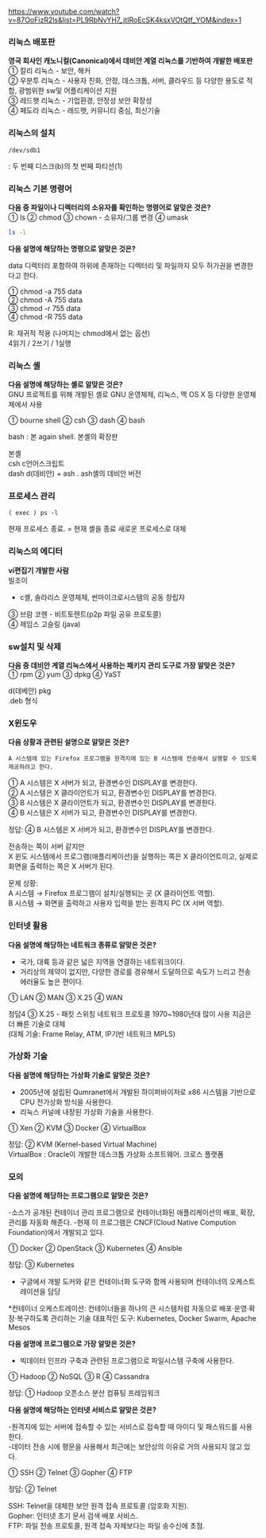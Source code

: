 https://www.youtube.com/watch?v=87OoFizR2ls&list=PL9RbNvYH7_jtIRoEcSK4ksxVOtQtf_YOM&index=1

###  리눅스 배포판
**영국 회사인 캐노니컬(Canonical)에서 데비안 계열 리눅스를 기반하여 개발한 배포판**  
① 칼리 리눅스 - 보안, 해커    
② 우분투 리눅스 - 사용자 친화, 안정, 데스크톱, 서버,  클라우드 등 다양한 용도로 적합, 광범위한 sw및 어플리케이션 지원    
③ 레드햇 리눅스 - 기업환경, 안정성 보안 확장성     
④ 페도라 리눅스 - 레드햇, 커뮤니티 중심, 최신기술    

### 리눅스의 설치
```
/dev/sdb1
```
: 두 번째 디스크(b)의 첫 번째 파티션(1)

### 리눅스 기본 명령어
**다음 중 파일이나 디렉터리의 소유자를 확인하는 명령어로 알맞은 것은?**  
① ls
② chmod 
③ chown - 소유자/그룹 변경
④ umask

```bash
ls -l
```

**다음 설명에 해당하는 명령으로 알맞은 것은?**  

data 디렉터리 포함하여 하위에 존재하는 디렉터리 및
파일까지 모두 허가권을 변경한다고 한다.

① chmod -a 755 data  
② chmod -A 755 data  
③ chmod -r 755 data  
④ chmod -R 755 data  

R: 재귀적 적용 (나머지는 chmod에서 없는 옵션)  
4읽기 / 2쓰기 / 1실행

### 리눅스 셸

**다음 설명에 해당하는 셸로 알맞은 것은?**  
GNU 프로젝트를 위해 개발된 셸로 GNU 운영체제, 리눅스, 맥 OS X 등 다양한 운영체제에서 사용

① bourne shell   ② csh
③ dash           ④ bash

bash : 본 again shell. 본셸의 확장판

본셸  
csh c언어스크립트  
dash d(데비안) + ash . ash셸의 데비안 버전  


### 프로세스 관리
```
( exec ) ps -l
```

현재 프로세스 종료. = 현재 셸을 종료 
새로운 프로세스로 대체

### 리눅스의 에디터

**vi편집기 개발한 사람**  
빌조이 
+ c셸, 솔라리스 운영체제, 썬마이크로시스템의 공동 창립자

③ 브람 코헨 - 비트토렌트(p2p 파일 공유 프로토콜)  
④ 제임스 고슬링 (java)  

### sw설치 및 삭제

**다음 중 데비안 계열 리눅스에서 사용하는 패키지 관리 도구로 가장 알맞은 것은?**  
① rpm
② yum
③ dpkg
④ YaST

d(데베안) pkg  
.deb 형식

### X윈도우
**다음 상황과 관련된 설명으로 알맞은 것은?**  
```
A 시스템에 있는 Firefox 프로그램을 원격지에 있는 B 시스템에 전송해서 실행할 수 있도록 제공하려고 한다.
```
① A 시스템은 X 서버가 되고, 환경변수인 DISPLAY를 변경한다.  
② A 시스템은 X 클라이언트가 되고, 환경변수인 DISPLAY를 변경한다.  
③ B 시스템은 X 클라이언트가 되고, 환경변수인 DISPLAY를 변경한다.  
④ B 시스템은 X 서버가 되고, 환경변수인 DISPLAY를 변경한다.  

정답: ④ B 시스템은 X 서버가 되고, 환경변수인 DISPLAY를 변경한다.  

전송하는 쪽이 서버 같지만  
X 윈도 시스템에서 프로그램(애플리케이션)을 실행하는 쪽은 X 클라이언트이고, 실제로 화면을 출력하는 쪽은 X 서버가 된다.

문제 상황:  
A 시스템 → Firefox 프로그램이 설치/실행되는 곳 (X 클라이언트 역할).  
B 시스템 → 화면을 출력하고 사용자 입력을 받는 원격지 PC (X 서버 역할).  

### 인터넷 활용

**다음 설명에 해당하는 네트워크 종류로 알맞은 것은?**  
- 국가, 대륙 등과 같은 넓은 지역을 연결하는 네트워크이다.  
- 거리상의 제약이 없지만, 다양한 경로를 경유해서 도달하므로 속도가 느리고 전송 에러율도 높은 편이다.  

① LAN   ② MAN   ③ X.25   ④ WAN  

정답4
③ X.25 - 패킷 스위칭 네트워크 프로토콜 1970~1980년대 많이 사용 지금은 더 빠른 기술로 대체  
(대체 기술: Frame Relay, ATM, IP기반 네트워크 MPLS)

### 가상화 기술

**다음 설명에 해당하는 가상화 기술로 알맞은 것은?**  

- 2005년에 설립된 Qumranet에서 개발된 하이퍼바이저로 x86 시스템을 기반으로 CPU 전가상화 방식을 사용한다.
- 리눅스 커널에 내장된 가상화 기술을 사용한다.

① Xen
② KVM
③ Docker
④ VirtualBox

정답: ② KVM (Kernel-based Virtual Machine)  
VirtualBox : Oracle이 개발한 데스크톱 가상화 소프트웨어. 크로스 플랫폼

### 모의

**다음 설명에 해당하는 프로그램으로 알맞은 것은?**  

-소스가 공개된 컨테이너 관리 프로그램으로 컨테이너화된 애플리케이션의 배포, 확장, 관리를 자동화 해준다. 
-현재 이 프로그램은 CNCF(Cloud Native Compution Foundation)에서 개발되고 있다.

① Docker
② OpenStack
③ Kubernetes
④ Ansible

정답: ③ Kubernetes
+ 구글에서 개발
도커와 같은 컨테이너화 도구와 함께 사용되며 컨테이너의 오케스트레이션을 담당

*컨테이너 오케스트레이션: 컨테이너들을 하나의 큰 시스템처럼 자동으로 배포·운영·확장·복구하도록 관리하는 기술
대표적인 도구: Kubernetes, Docker Swarm, Apache Mesos

**다음 설명에 프로그램으로 가장 알맞은 것은?**  
- 빅데이터 인프라 구축과 관련된 프로그램으로 파일시스템 구축에 사용한다.

① Hadoop
② NoSQL
③ R
④ Cassandra

정답: ① Hadoop
오픈소스 분산 컴퓨팅 프레임워크


**다음 설명에 해당하는 인터넷 서비스로 알맞은 것은?**  

-원격지에 있는 서버에 접속할 수 있는 서비스로 접속할 때 아이디 및 패스워드를 사용한다.  
-데이터 전송 시에 평문을 사용해서 최근에는 보안상의 이유로 거의 사용되지 않고 있다.  
  
① SSH   ② Telnet   ③ Gopher   ④ FTP

정답: ② Telnet

SSH: Telnet을 대체한 보안 원격 접속 프로토콜 (암호화 지원).  
Gopher: 인터넷 초기 문서 검색·배포 서비스.  
FTP: 파일 전송 프로토콜, 원격 접속 자체보다는 파일 송수신에 초점.  





